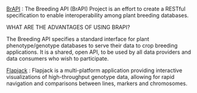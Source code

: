 
[BrAPI](https://brapi.org) : The Breeding API (BrAPI) Project is an effort to create a RESTful specification to enable interoperability among plant breeding databases.

WHAT ARE THE ADVANTAGES OF USING BRAPI?

The Breeding API specifies a standard interface for plant phenotype/genotype databases to serve their data to crop breeding applications. It is a shared, open API, to be used by all data providers and data consumers who wish to participate.

[Flapjack](https://ics.hutton.ac.uk/flapjack/) : Flapjack is a multi-platform application providing interactive visualizations of high-throughput genotype data, allowing for rapid navigation and comparisons between lines, markers and chromosomes.

